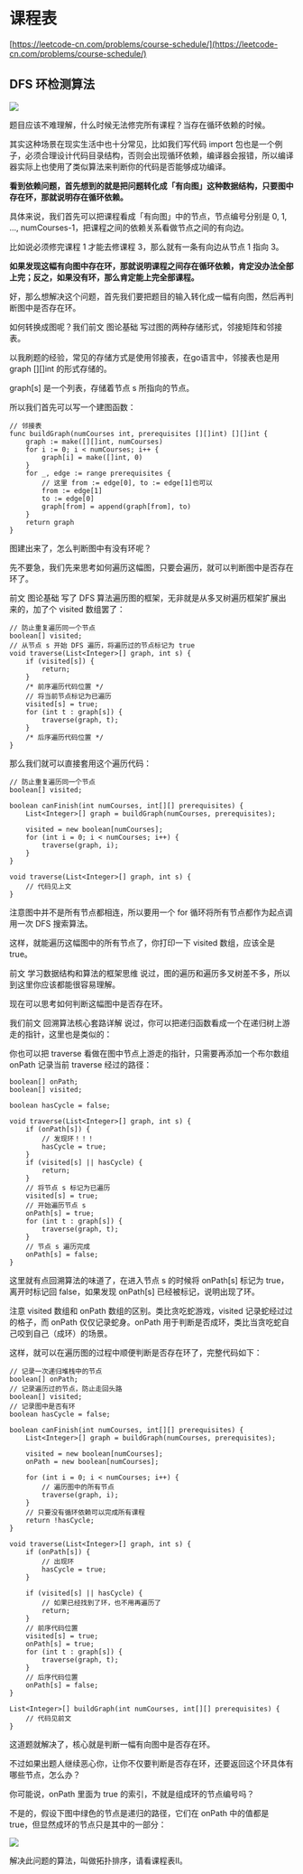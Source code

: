 # 课程表

[https://leetcode-cn.com/problems/course-schedule/](https://leetcode-cn.com/problems/course-schedule/)

## DFS 环检测算法

![](imgs/title1.jpg)

题目应该不难理解，什么时候无法修完所有课程？当存在循环依赖的时候。

其实这种场景在现实生活中也十分常见，比如我们写代码 import 包也是一个例子，必须合理设计代码目录结构，否则会出现循环依赖，编译器会报错，所以编译器实际上也使用了类似算法来判断你的代码是否能够成功编译。

**看到依赖问题，首先想到的就是把问题转化成「有向图」这种数据结构，只要图中存在环，那就说明存在循环依赖。**

具体来说，我们首先可以把课程看成「有向图」中的节点，节点编号分别是 0, 1, ..., numCourses-1，把课程之间的依赖关系看做节点之间的有向边。

比如说必须修完课程 1 才能去修课程 3，那么就有一条有向边从节点 1 指向 3。

**如果发现这幅有向图中存在环，那就说明课程之间存在循环依赖，肯定没办法全部上完；反之，如果没有环，那么肯定能上完全部课程。**

好，那么想解决这个问题，首先我们要把题目的输入转化成一幅有向图，然后再判断图中是否存在环。

如何转换成图呢？我们前文 图论基础 写过图的两种存储形式，邻接矩阵和邻接表。

以我刷题的经验，常见的存储方式是使用邻接表，在go语言中，邻接表也是用 graph [][]int 的形式存储的。

graph[s] 是一个列表，存储着节点 s 所指向的节点。

所以我们首先可以写一个建图函数：

```
// 邻接表
func buildGraph(numCourses int, prerequisites [][]int) [][]int {
	graph := make([][]int, numCourses)
	for i := 0; i < numCourses; i++ {
		graph[i] = make([]int, 0)
	}
	for _, edge := range prerequisites {
		// 这里 from := edge[0], to := edge[1]也可以
		from := edge[1]
		to := edge[0]
		graph[from] = append(graph[from], to)
	}
	return graph
}
```

图建出来了，怎么判断图中有没有环呢？

先不要急，我们先来思考如何遍历这幅图，只要会遍历，就可以判断图中是否存在环了。

前文 图论基础 写了 DFS 算法遍历图的框架，无非就是从多叉树遍历框架扩展出来的，加了个 visited 数组罢了：

```
// 防止重复遍历同一个节点
boolean[] visited;
// 从节点 s 开始 DFS 遍历，将遍历过的节点标记为 true
void traverse(List<Integer>[] graph, int s) {
    if (visited[s]) {
        return;
    }
    /* 前序遍历代码位置 */
    // 将当前节点标记为已遍历
    visited[s] = true;
    for (int t : graph[s]) {
        traverse(graph, t);
    }
    /* 后序遍历代码位置 */
}
```

那么我们就可以直接套用这个遍历代码：

```
// 防止重复遍历同一个节点
boolean[] visited;

boolean canFinish(int numCourses, int[][] prerequisites) {
    List<Integer>[] graph = buildGraph(numCourses, prerequisites);
    
    visited = new boolean[numCourses];
    for (int i = 0; i < numCourses; i++) {
        traverse(graph, i);
    }
}

void traverse(List<Integer>[] graph, int s) {
    // 代码见上文
}
```

注意图中并不是所有节点都相连，所以要用一个 for 循环将所有节点都作为起点调用一次 DFS 搜索算法。

这样，就能遍历这幅图中的所有节点了，你打印一下 visited 数组，应该全是 true。

前文 学习数据结构和算法的框架思维 说过，图的遍历和遍历多叉树差不多，所以到这里你应该都能很容易理解。

现在可以思考如何判断这幅图中是否存在环。

我们前文 回溯算法核心套路详解 说过，你可以把递归函数看成一个在递归树上游走的指针，这里也是类似的：

你也可以把 traverse 看做在图中节点上游走的指针，只需要再添加一个布尔数组 onPath 记录当前 traverse 经过的路径：

```
boolean[] onPath;
boolean[] visited;

boolean hasCycle = false;

void traverse(List<Integer>[] graph, int s) {
    if (onPath[s]) {
        // 发现环！！！
        hasCycle = true;
    }
    if (visited[s] || hasCycle) {
        return;
    }
    // 将节点 s 标记为已遍历
    visited[s] = true;
    // 开始遍历节点 s
    onPath[s] = true;
    for (int t : graph[s]) {
        traverse(graph, t);
    }
    // 节点 s 遍历完成
    onPath[s] = false;
}
```

这里就有点回溯算法的味道了，在进入节点 s 的时候将 onPath[s] 标记为 true，离开时标记回 false，如果发现 onPath[s] 已经被标记，说明出现了环。

注意 visited 数组和 onPath 数组的区别。类比贪吃蛇游戏，visited 记录蛇经过过的格子，而 onPath 仅仅记录蛇身。onPath 用于判断是否成环，类比当贪吃蛇自己咬到自己（成环）的场景。

这样，就可以在遍历图的过程中顺便判断是否存在环了，完整代码如下：

```
// 记录一次递归堆栈中的节点
boolean[] onPath;
// 记录遍历过的节点，防止走回头路
boolean[] visited;
// 记录图中是否有环
boolean hasCycle = false;

boolean canFinish(int numCourses, int[][] prerequisites) {
    List<Integer>[] graph = buildGraph(numCourses, prerequisites);
    
    visited = new boolean[numCourses];
    onPath = new boolean[numCourses];
    
    for (int i = 0; i < numCourses; i++) {
        // 遍历图中的所有节点
        traverse(graph, i);
    }
    // 只要没有循环依赖可以完成所有课程
    return !hasCycle;
}

void traverse(List<Integer>[] graph, int s) {
    if (onPath[s]) {
        // 出现环
        hasCycle = true;
    }
    
    if (visited[s] || hasCycle) {
        // 如果已经找到了环，也不用再遍历了
        return;
    }
    // 前序代码位置
    visited[s] = true;
    onPath[s] = true;
    for (int t : graph[s]) {
        traverse(graph, t);
    }
    // 后序代码位置
    onPath[s] = false;
}

List<Integer>[] buildGraph(int numCourses, int[][] prerequisites) {
    // 代码见前文
}
```

这道题就解决了，核心就是判断一幅有向图中是否存在环。

不过如果出题人继续恶心你，让你不仅要判断是否存在环，还要返回这个环具体有哪些节点，怎么办？

你可能说，onPath 里面为 true 的索引，不就是组成环的节点编号吗？

不是的，假设下图中绿色的节点是递归的路径，它们在 onPath 中的值都是 true，但显然成环的节点只是其中的一部分：

![](imgs/4.jpeg)

解决此问题的算法，叫做拓扑排序，请看课程表II。